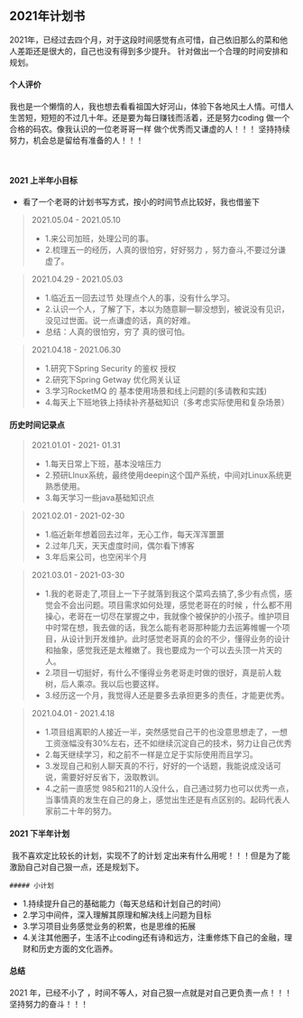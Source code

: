## 2021年计划书



2021年，已经过去四个月，对于这段时间感觉有点可惜，自己依旧那么的菜和他人差距还是很大的，自己也没有得到多少提升。 针对做出一个合理的时间安排和规划。



####  个人评价

​		 我也是一个懒惰的人，我也想去看看祖国大好河山，体验下各地风土人情。可惜人生苦短，短短的不过几十年。还是要为每日赚钱而活着，还是努力coding 做一个合格的码农。像我认识的一位老哥哥一样  做个优秀而又谦虚的人！！！ 坚持持续努力，机会总是留给有准备的人！！！

​		

#### 2021 上半年小目标

  - 看了一个老哥的计划书写方式，按小的时间节点比较好，我也借鉴下



>2021.05.04 - 2021.05.10
>
>- 1.来公司加班，处理公司的事。
>- 2.梳理五一的经历，人真的很怕穷，好好努力 ，努力奋斗,不要过分谦虚了。
>
>



> 2021.04.29 - 2021.05.03
>
> - 1.临近五一回去过节 处理点个人的事，没有什么学习。
> - 2.认识一个人，了解了下，本以为随意聊一聊没想到，被说没有见识，没见过世面。说一点谦虚的话，真的好难。
> - 总结：人真的很怕穷，穷了 真的很可怕。



> 2021.04.18 - 2021.06.30
>
> - 1.研究下Spring  Security 的鉴权 授权
> - 2.研究下Spring  Getway 优化网关认证
> - 3.学习RocketMQ 的 基本使用场景和线上问题的(多请教和实践)
> - 4.每天上下班地铁上持续补齐基础知识（多考虑实际使用和复杂场景）



#### 历史时间记录点

> 2021.01.01 - 2021- 01.31
>
> - 1.每天日常上下班，基本没啥压力
> - 2.预研LInux系统，最终使用deepin这个国产系统，中间对Linux系统更熟悉使用。
> - 3.每天学习一些java基础知识点



> 2021.02.01 - 2021-02-30
>
> - 1.临近新年想着回去过年，无心工作，每天浑浑噩噩
> - 2.过年几天，天天虚度时间，偶尔看下博客
> - 3.年后来公司，也空闲半个月



> 2021.03.01 - 2021-03-30
>
> - 1.我的老哥走了,项目上一下子就落到我这个菜鸡去搞了,多少有点慌，感觉会不会出问题。项目需求如何处理，感觉老哥在的时候 ，什么都不用操心，老哥在一切尽在掌握之中，我就像个被保护的小孩子。维护项目中时常在想，我去做的话，我怎么能有老哥那种能力去运筹帷幄一个项目，从设计到开发维护。此时感觉老哥真的会的不少，懂得业务的设计和抽象，感觉我还是太稚嫩了。我也要成为一个可以去头顶一片天的人。
> - 2.项目一切挺好，有什么不懂得业务老哥走时做的很好，真是前人栽树，后人乘凉。我以后也要这样。
> - 3.经历这一个月，我觉得人还是要多去承担更多的责任，才能更优秀。



> 2021.04.01 - 2021.4.18
>
> - 1.项目组离职的人接近一半，突然感觉自己干的也没意思想走了，一想工资涨幅没有30%左右，还不如继续沉淀自己的技术，努力让自己优秀
> - 2.每天继续学习，和之前不一样是立足于实际使用而且学习。
> - 3.发现自己和别人聊天真的不行，好好的一个话题，我能说成没话可说，需要好好反省下，汲取教训。
> - 4.之前一直感觉 985和211的人没什么，自己通过努力也可以优秀一点，当事情真的发生在自己的身上，感觉出生还是有点区别的。起码代表人家前二十年的努力。





#### 2021 下半年计划

​	 我不喜欢定比较长的计划，实现不了的计划 定出来有什么用呢！！！但是为了能激励自己对自己狠一点，还是规划下。



	##### 小计划

- 1.持续提升自己的基础能力（每天总结和计划自己的时间）
- 2.学习中间件，深入理解其原理和解决线上问题为目标
- 3.学习项目业务感觉业务的积累，也是思维的拓展
- 4.关注其他圈子，生活不止coding还有诗和远方，注重修炼下自己的金融，理财和历史方面的文化涵养。





#### 总结

2021 年，已经不小了 ，时间不等人，对自己狠一点就是对自己更负责一点！！！坚持努力的奋斗！！！ 

​	 



​		

